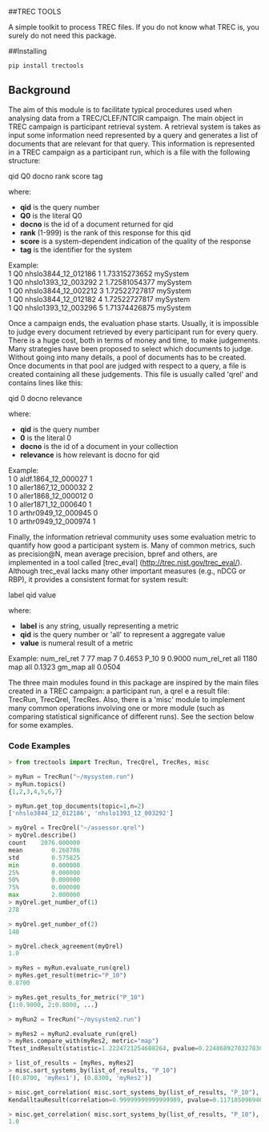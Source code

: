 ##TREC TOOLS

A simple toolkit to process TREC files. If you do not know what TREC is, you surely do not need this package.

##Installing

```
pip install trectools
```

## Background

The aim of this module is to facilitate typical procedures used when analysing data from a TREC/CLEF/NTCIR campaign.
The main object in TREC campaign is participant retrieval system. A retrieval system is takes as input some information need represented by a query and generates a list of documents that are relevant for that query. This information is represented in a TREC campaign as a participant run, which is a file with the following structure:  

qid Q0 docno rank score tag

where:  
- **qid**	is the query number
- **Q0**	is the literal Q0
- **docno**	is the id of a document returned for qid
- **rank**	(1-999) is the rank of this response for this qid
- **score**	is a system-dependent indication of the quality of the response
- **tag**	is the identifier for the system

Example:  
1 Q0 nhslo3844_12_012186 1 1.73315273652 mySystem  
1 Q0 nhslo1393_12_003292 2 1.72581054377 mySystem  
1 Q0 nhslo3844_12_002212 3 1.72522727817 mySystem  
1 Q0 nhslo3844_12_012182 4 1.72522727817 mySystem  
1 Q0 nhslo1393_12_003296 5 1.71374426875 mySystem  

Once a campaign ends, the evaluation phase starts.
Usually, it is impossible to judge every document retrieved by every participant run for every query.
There is a huge cost, both in terms of money and time, to make judgements.
Many strategies have been proposed to select which documents to judge.
Without going into many details, a pool of documents has to be created.
Once documents in that pool are judged with respect to a query, a file is created containing all these judgements.
This file is usually called 'qrel' and contains lines like this:

qid 0 docno relevance  

where:  
- **qid**	is the query number
- **0**	is the literal 0
- **docno**	is the id of a document in your collection
- **relevance**	is how relevant is docno for qid

Example:  
1	0	aldf.1864_12_000027	1  
1	0	aller1867_12_000032	2  
1	0	aller1868_12_000012	0  
1	0	aller1871_12_000640	1  
1	0	arthr0949_12_000945	0  
1	0	arthr0949_12_000974	1  

Finally, the information retrieval community uses some evaluation metric to quantify how good a participant system is.
Many of common metrics, such as precision@N, mean average precision, bpref and others, are implemented in a tool called [trec_eval] (http://trec.nist.gov/trec_eval/). Although trec_eval lacks many other important measures (e.g., nDCG or RBP), it provides a consistent format for system result:


label qid value

where:  
- **label**	is any string, usually representing a metric
- **qid**	is the query number or 'all' to represent a aggregate value
- **value**	is numeral result of a metric

Example:
num_rel_ret             7   77
map                     7   0.4653
P_10                    9   0.9000
num_rel_ret             all 1180 
map                     all 0.1323
gm_map                  all 0.0504

The three main modules found in this package are inspired by the main files created in a TREC campaign: a participant run, a qrel e a result file: TrecRun, TrecQrel, TrecRes. Also, there is a 'misc' module to implement many common operations involving one or more module (such as comparing statistical significance of different runs). See the section below for some examples.

### Code Examples

```python
> from trectools import TrecRun, TrecQrel, TrecRes, misc

> myRun = TrecRun("~/mysystem.run")
> myRun.topics()
{1,2,3,4,5,6,7}

> myRun.get_top_documents(topic=1,n=2)
['nhslo3844_12_012186', 'nhslo1393_12_003292']

> myQrel = TrecQrel("~/assessor.qrel")
> myQrel.describe()
count    2076.000000
mean        0.268786
std         0.575825
min         0.000000
25%         0.000000
50%         0.000000
75%         0.000000
max         2.000000
> myQrel.get_number_of(1)
278

> myQrel.get_number_of(2)
140

> myQrel.check_agreement(myQrel)
1.0

> myRes = myRun.evaluate_run(qrel)
> myRes.get_result(metric="P_10")
0.8700

> myRes.get_results_for_metric("P_10")
{1:0.9000, 2:0.8000, ...} 

> myRun2 = TrecRun("~/mysystem2.run")

> myRes2 = myRun2.evaluate_run(qrel)
> myRes.compare_with(myRes2, metric="map")
Ttest_indResult(statistic=1.2224721254608264, pvalue=0.22486892703278308)

> list_of_results = [myRes, myRes2]
> misc.sort_systems_by(list_of_results, "P_10")
[(0.8700, 'myRes1'), (0.8300, 'myRes2')]

> misc.get_correlation( misc.sort_systems_by(list_of_results, "P_10"), misc.sort_systems_by(list_of_results, "map") )
KendalltauResult(correlation=0.99999999999999989, pvalue=0.11718509694604401)

> misc.get_correlation( misc.sort_systems_by(list_of_results, "P_10"), misc.sort_systems_by(list_of_results, "map"), correlation="tauap" )
1.0

